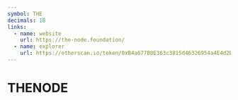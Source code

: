 ```yaml
---
symbol: THE
decimals: 18
links:
  - name: website
    url: https://the-node.foundation/
  - name: explorer
    url: https://etherscan.io/token/0xB4a677B0E363c3815d46326954a4E4d2B1ACe357
---
```


# THENODE
